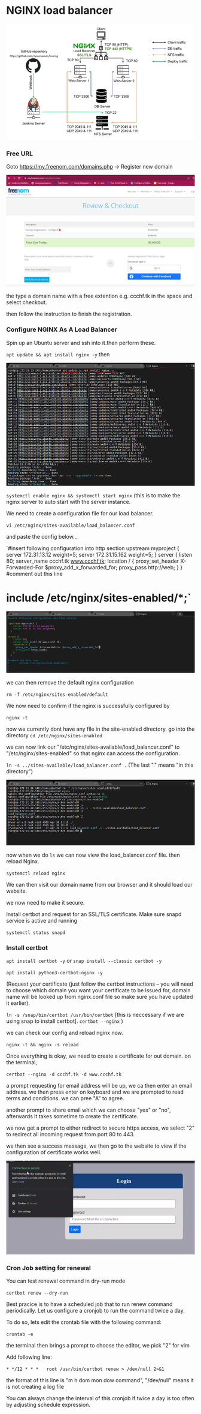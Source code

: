 # NGINX load balancer

![apache](https://github.com/femie15/darey/blob/main/project10/archi.PNG)

### Free URL

Goto https://my.freenom.com/domains.php -> Register new domain

![apache](https://github.com/femie15/darey/blob/main/project10/1-domainName.PNG)

the type a domain name with a free extention e.g. ccchf.tk in the space and select checkout.

then follow the instruction to finish the registration.

### Configure NGINX As A Load Balancer

Spin up an Ubuntu server and ssh into it.then perform these.

`apt update && apt install nginx -y` then

![apache](https://github.com/femie15/darey/blob/main/project10/2-install.PNG)

`systemctl enable nginx && systemctl start nginx` (this is to make the nginx server to auto start with the server instance.

We need to create a configuration file for our load balancer.

`vi /etc/nginx/sites-available/load_balancer.conf`

and paste the config below...

`#insert following configuration into http section
 upstream myproject {
    server 172.31.13.12 weight=5;
    server 172.31.15.162 weight=5;
  }
server {
    listen 80;
    server_name ccchf.tk www.ccchf.tk;
    location / {
      proxy_set_header X-Forwarded-For $proxy_add_x_forwarded_for;
      proxy_pass http://web;
    }
  }
#comment out this line
#       include /etc/nginx/sites-enabled/*;`

![apache](https://github.com/femie15/darey/blob/main/project10/3-config.PNG)

we can then remove the default nginx configuration 

`rm -f /etc/nginx/sites-enabled/default`

We now need to confirm if the nginx is successfully configured by 

`nginx -t`

now we currently dont have any file in the site-enabled directory. go into the directory `cd /etc/nginx/sites-enabled`

we can now link our  "/etc/nginx/sites-available/load_balancer.conf" to "/etc/nginx/sites-enabled" so that nginx can access the configuration.

`ln -s ../sites-available/load_balancer.conf .` (The last "." means "in this directory")

![apache](https://github.com/femie15/darey/blob/main/project10/4-link.PNG)

now when we do `ls` we can now view the load_balancer.conf file. then reload Nginx.

`systemctl reload nginx`

We can then visit our domain name from our browser and it should load our website.

we now need to make it secure.

Install certbot and request for an SSL/TLS certificate. Make sure snapd service is active and running

`systemctl status snapd`

### Install certbot

`apt install certbot -y` or `snap install --classic certbot -y`

`apt install python3-certbot-nginx -y`

(Request your certificate (just follow the certbot instructions – you will need to choose which domain you want your certificate to be issued for, domain name will be looked up from nginx.conf file so make sure you have updated it earlier).

`ln -s /snap/bin/certbot /usr/bin/certbot` [this is neccessary if we are using snap to install certbot].
`certbot --nginx` )

we can check our config and reload nginx now.

`nginx -t && nginx -s reload`

Once everything is okay, we need to create a certificate for out domain. on the terminal,

`certbot --nginx -d ccchf.tk -d www.ccchf.tk`

a prompt requesting for email address will be up, we ca then enter an email address. we then press enter on keyboard and we are prompted to read terms and conditions.
we can pree "A" to agree.

another prompt to share email which we can choose "yes" or "no", afterwards it takes sometime to create the certificate.

we now get a prompt to either redirect to secure https access, we select "2" to redirect all incoming request from port 80 to 443.

we then see a success message, we then go to the website to view if the configuration of certificate works well.

![apache](https://github.com/femie15/darey/blob/main/project10/5-web.PNG)

### Cron Job setting for renewal 

You can test renewal command in dry-run mode

`certbot renew --dry-run`

Best pracice is to have a scheduled job that to run renew command periodically. Let us configure a cronjob to run the command twice a day.

To do so, lets edit the crontab file with the following command:

`crontab -e`

the terminal then brings a prompt to choose the editor, we pick "2" for vim

Add following line:

`* */12 * * *   root /usr/bin/certbot renew > /dev/null 2>&1`

the format of this line is "m h dom mon dow  command", "/dev/null" means it is not creating a log file

You can always change the interval of this cronjob if twice a day is too often by adjusting schedule expression.

